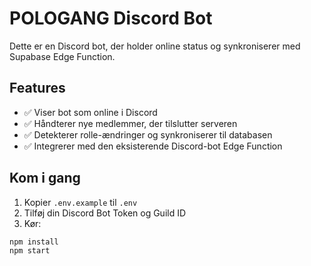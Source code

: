 # POLOGANG Discord Bot

Dette er en Discord bot, der holder online status og synkroniserer med Supabase Edge Function.

## Features

- ✅ Viser bot som online i Discord
- ✅ Håndterer nye medlemmer, der tilslutter serveren
- ✅ Detekterer rolle-ændringer og synkroniserer til databasen
- ✅ Integrerer med den eksisterende Discord-bot Edge Function

## Kom i gang

1. Kopier `.env.example` til `.env`
2. Tilføj din Discord Bot Token og Guild ID
3. Kør:

```bash
npm install
npm start
